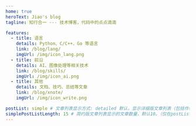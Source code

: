 ```yaml
---
home: true
heroText: Jiao's blog
tagline: 知行合一 --- 技术博客，代码中的点点滴滴

features:
  - title: 语言
    details: Python、C/C++、Go 等语言
    link: /blog/lang/
    imgUrl: /img/icon_lang.png
  - title: 前沿
    details: AI、图像处理等相关技术
    link: /blog/skills/
    imgUrl: /img/icon_ai.png
  - title: 其他
    details: 文档、技巧、总结等文章
    link: /blog/xnote/
    imgUrl: /img/icon_write.png

postList: simple # 文章列表显示方式: detailed 默认，显示详细版文章列表（包括作者、分类、标签、摘要、分页等）| simple => 显示简约版文章列表（仅标题和日期）| none 不显示文章列表
simplePostListLength: 15 # 简约版文章列表显示的文章数量，默认10。（仅在postList设置为simple时生效）
---
```


<!-- 小熊猫 -->
<!-- <img src="/img/panda-waving.png" class="panda no-zoom" style="width: 130px;height: 115px;opacity: 0.8;margin-bottom: -4px;padding-bottom:0;position: fixed;bottom: 0;left: 0.5rem;z-index: 1;"> -->

<!--
#### Demo演示模块
   为了更直观的展示一些代码的效果，博客添加了demo模块插件，可查看demo、源码，以及跳转到codepen在线编辑。**示例**：

::: demo [vanilla]
```html
<html>
  <div id="vanilla-box"></div>
</html>
<script>
  var box = document.getElementById('vanilla-box')
  box.innerHTML = 'Hello World! Welcome to EB'
</script>
<style>
#vanilla-box {
  color: #11a8cd;
}
</style>
```
:::

</br>  -->
